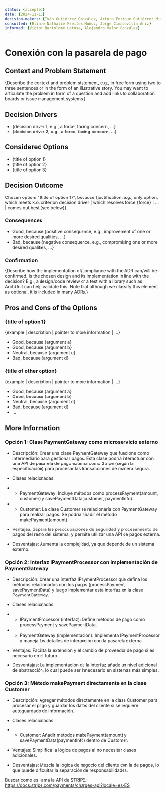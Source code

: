 ```yaml
---
status: {accepted}
date: {2024-11-15}
decision-makers: {Iván Gutiérrez González, Arturo Enrique Gutiérrez Mirandona}
consulted: {Elinee Nathalie Freites Muñoz, Jorge Cimadevilla Aniz}
informed: {Víctor Bartolomé Letosa, Alejandro Valor González}
---
```


# Conexión con la pasarela de pago

## Context and Problem Statement

{Describe the context and problem statement, e.g., in free form using two to three sentences or in the form of an illustrative story. You may want to articulate the problem in form of a question and add links to collaboration boards or issue management systems.}


## Decision Drivers

* {decision driver 1, e.g., a force, facing concern, …}
* {decision driver 2, e.g., a force, facing concern, …}


## Considered Options

* {title of option 1}
* {title of option 2}
* {title of option 3}


## Decision Outcome

Chosen option: "{title of option 1}", because {justification. e.g., only option, which meets k.o. criterion decision driver | which resolves force {force} | … | comes out best (see below)}.


### Consequences

* Good, because {positive consequence, e.g., improvement of one or more desired qualities, …}
* Bad, because {negative consequence, e.g., compromising one or more desired qualities, …}



### Confirmation

{Describe how the implementation of/compliance with the ADR can/will be confirmed. Is the chosen design and its implementation in line with the decision? E.g., a design/code review or a test with a library such as ArchUnit can help validate this. Note that although we classify this element as optional, it is included in many ADRs.}


## Pros and Cons of the Options

### {title of option 1}


{example | description | pointer to more information | …}

* Good, because {argument a}
* Good, because {argument b}
* Neutral, because {argument c}
* Bad, because {argument d}


### {title of other option}

{example | description | pointer to more information | …}

* Good, because {argument a}
* Good, because {argument b}
* Neutral, because {argument c}
* Bad, because {argument d}
* …

## More Information

### Opción 1: Clase PaymentGateway como microservicio externo

- Descripción: Crear una clase PaymentGateway que funcione como intermediario para gestionar pagos. Esta clase podría interactuar con una API de pasarela de pago externa como Stripe (según la especificación) para procesar las transacciones de manera segura.

- Clases relacionadas:

 * * PaymentGateway: Incluye métodos como processPayment(amount, customer) y savePaymentData(customer, paymentInfo).

 * * Customer: La clase Customer se relacionaría con PaymentGateway para realizar pagos. Se podría añadir el método makePayment(amount).

- Ventajas: Separa las preocupaciones de seguridad y procesamiento de pagos del resto del sistema, y permite utilizar una API de pagos externa.

- Desventajas: Aumenta la complejidad, ya que depende de un sistema externo.

### Opción 2: Interfaz IPaymentProcessor con implementación de PaymentGateway

- Descripción: Crear una interfaz IPaymentProcessor que defina los métodos relacionados con los pagos (processPayment, savePaymentData) y luego implementar esta interfaz en la clase PaymentGateway.

- Clases relacionadas:

 * * IPaymentProcessor (interfaz): Define métodos de pago como processPayment y savePaymentData.

 * * PaymentGateway (implementación): Implementa IPaymentProcessor y maneja los detalles de interacción con la pasarela externa.

- Ventajas: Facilita la extensión y el cambio de proveedor de pago si es necesario en el futuro.

- Desventajas: La implementación de la interfaz añade un nivel adicional de abstracción, lo cual puede ser innecesario en sistemas más simples.

### Opción 3: Método makePayment directamente en la clase Customer

- Descripción: Agregar métodos directamente en la clase Customer para procesar el pago y guardar los datos del cliente si se requiere autoguardado de información.

- Clases relacionadas:

 * * Customer: Añadir métodos makePayment(amount) y savePaymentData(paymentInfo) dentro de Customer.

- Ventajas: Simplifica la lógica de pagos al no necesitar clases adicionales.

- Desventajas: Mezcla la lógica de negocio del cliente con la de pagos, lo que puede dificultar la separación de responsabilidades.


Buscar como es llama la API de STRIPE.: https://docs.stripe.com/payments/charges-api?locale=es-ES
